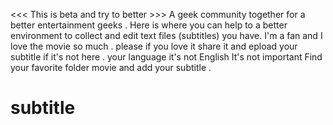 <<< This is beta and try to better >>>
A geek community together for a better entertainment geeks .
Here is where you can help to a better environment to collect and edit text files (subtitles) you have.
I'm a fan and I love the movie so much .
please if you love it share it and epload your subtitle if it's not here .
your language it's not English It's not important Find your favorite folder movie and add your subtitle . 
# subtitle
